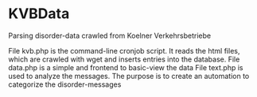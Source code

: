 # KVBData
Parsing disorder-data crawled from Koelner Verkehrsbetriebe

File kvb.php is the command-line cronjob script. It reads the html files, which are crawled with wget and inserts entries into the database. 
File data.php is a simple and frontend to basic-view the data
File text.php is used to analyze the messages. The purpose is to create an automation to categorize the disorder-messages
